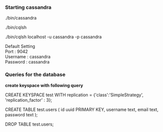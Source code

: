 
### Starting cassandra ###

./bin/cassandra

./bin/cqlsh

./bin/cqlsh localhost -u cassandra -p cassandra

 Default Setting <br/>
 Port : 9042 <br/>
 Username : cassandra <br/>
 Password : cassandra <br/> 



### Queries for the database ###

<b> create keyspace with following query </b> 

CREATE KEYSPACE test WITH replication = {'class':'SimpleStrategy', 'replication_factor' : 3};

CREATE TABLE test.users (
  id uuid PRIMARY KEY,
  username text,
  email text,
  password text
);

DROP TABLE test.users;